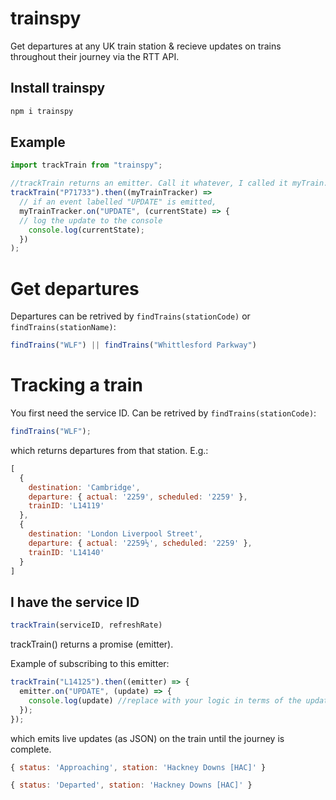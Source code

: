 # trainspy
Get departures at any UK train station & recieve updates on trains throughout their journey via the RTT API.

## Install trainspy
```js
npm i trainspy
```
## Example
```js
import trackTrain from "trainspy";

//trackTrain returns an emitter. Call it whatever, I called it myTrain.
trackTrain("P71733").then((myTrainTracker) =>
  // if an event labelled "UPDATE" is emitted,
  myTrainTracker.on("UPDATE", (currentState) => {
  // log the update to the console
    console.log(currentState);
  })
);
```
# Get departures
Departures can be retrived by ```findTrains(stationCode)``` or ```findTrains(stationName)```:
```js
findTrains("WLF") || findTrains("Whittlesford Parkway")
```

# Tracking a train
You first need the service ID.
Can be retrived by ```findTrains(stationCode)```:
```js
findTrains("WLF");
```
which returns departures from that station. E.g.:
```js
[
  {
    destination: 'Cambridge',
    departure: { actual: '2259', scheduled: '2259' },
    trainID: 'L14119'
  },
  {
    destination: 'London Liverpool Street',
    departure: { actual: '2259½', scheduled: '2259' },
    trainID: 'L14140'
  }
]
```
## I have the service ID
```js
trackTrain(serviceID, refreshRate)
```
trackTrain() returns a promise (emitter). 

Example of subscribing to this emitter:
```js
trackTrain("L14125").then((emitter) => {
  emitter.on("UPDATE", (update) => {
    console.log(update) //replace with your logic in terms of the update
  });
});
```
which emits live updates (as JSON) on the train until the journey is complete.
```js
{ status: 'Approaching', station: 'Hackney Downs [HAC]' }
```
```js
{ status: 'Departed', station: 'Hackney Downs [HAC]' }
```

